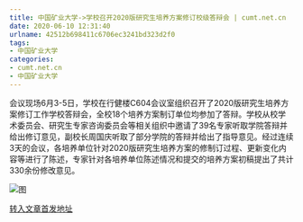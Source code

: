 ```yaml
---
title: 中国矿业大学->学校召开2020版研究生培养方案修订校级答辩会 | cumt.net.cn
date: 2020-06-10 12:31:40
urlname: 42512b698411c6706ec3241bd323d2f0
tags: 
- 中国矿业大学
categories:
- cumt.net.cn
- 中国矿业大学
---
```

会议现场6月3-5日，学校在行健楼C604会议室组织召开了2020版研究生培养方案修订工作学校答辩会，全校18个培养方案制订单位均参加了答辩。学校从校学术委员会、研究生专家咨询委员会等相关组织中邀请了39名专家听取学院答辩并给出修订意见，副校长周国庆听取了部分学院的答辩并给出了指导意见。经过连续3天的会议，各培养单位针对2020版研究生培养方案的修制订过程、更新变化内容等进行了陈述，专家针对各培养单位陈述情况和提交的培养方案初稿提出了共计330余份修改意见。

![图](http://xwzx.cumt.edu.cn/_upload/article/images/95/aa/2017241d41d09d207ec3511f49bd/c80ebca6-d9a3-4bbe-8593-4d7dd9450d03.png)

[转入文章首发地址](http://xwzx.cumt.edu.cn/ac/2c/c523a568364/page.htm)